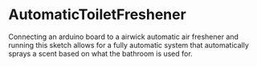 # AutomaticToiletFreshener

Connecting an arduino board to a airwick automatic air freshener and running this sketch allows for a fully automatic system that automatically sprays a scent based on what the bathroom is used for. 

